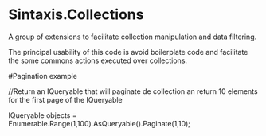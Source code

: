 # Sintaxis.Collections
A group of extensions to facilitate collection manipulation and data filtering.

The principal usability of this code is avoid boilerplate code and facilitate the some commons actions executed over collections.

#Pagination example

//Return an IQueryable that will paginate de collection an return 10 elements for the first page of the IQueryable

IQueryable<object> objects = Enumerable.Range(1,100).AsQueryable().Paginate(1,10);

